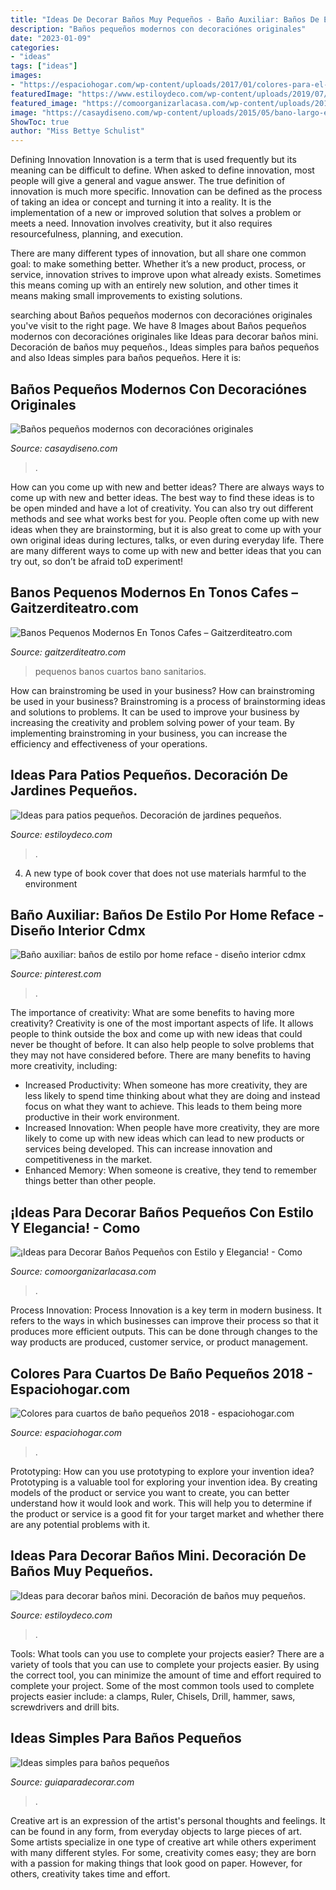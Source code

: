 ```yaml
---
title: "Ideas De Decorar Baños Muy Pequeños - Baño Auxiliar: Baños De Estilo Por Home Reface"
description: "Baños pequeños modernos con decoraciónes originales"
date: "2023-01-09"
categories:
- "ideas"
tags: ["ideas"]
images:
- "https://espaciohogar.com/wp-content/uploads/2017/01/colores-para-el-bano-marron.jpg"
featuredImage: "https://www.estiloydeco.com/wp-content/uploads/2019/07/banos-mini-5.jpg"
featured_image: "https://comoorganizarlacasa.com/wp-content/uploads/2017/09/ideas-para-decorar-banos-pequenos-20.jpg"
image: "https://casaydiseno.com/wp-content/uploads/2015/05/bano-largo-estrecho-ideas-diseno.jpg"
ShowToc: true
author: "Miss Bettye Schulist"
---
```



Defining Innovation
Innovation is a term that is used frequently but its meaning can be difficult to define. When asked to define innovation, most people will give a general and vague answer. The true definition of innovation is much more specific.
Innovation can be defined as the process of taking an idea or concept and turning it into a reality. It is the implementation of a new or improved solution that solves a problem or meets a need. Innovation involves creativity, but it also requires resourcefulness, planning, and execution.

There are many different types of innovation, but all share one common goal: to make something better. Whether it’s a new product, process, or service, innovation strives to improve upon what already exists. Sometimes this means coming up with an entirely new solution, and other times it means making small improvements to existing solutions.

	

		
searching about Baños pequeños modernos con decoraciónes originales you've visit to the right page. We have 8 Images about Baños pequeños modernos con decoraciónes originales like Ideas para decorar baños mini. Decoración de baños muy pequeños., Ideas simples para baños pequeños and also Ideas simples para baños pequeños. Here it is:
		
    
## Baños Pequeños Modernos Con Decoraciónes Originales

<img loading=lazy src="https://casaydiseno.com/wp-content/uploads/2015/05/bano-largo-estrecho-ideas-diseno.jpg" onerror="this.onerror=null;this.src='https://tse4.mm.bing.net/th?id=OIP.EoE3ym5YvON6bzkca_VJtgHaLF&amp;pid=15.1';" alt="Baños pequeños modernos con decoraciónes originales">

_Source: casaydiseno.com_

>. 

	

How can you come up with new and better ideas?
There are always ways to come up with new and better ideas. The best way to find these ideas is to be open minded and have a lot of creativity. You can also try out different methods and see what works best for you. People often come up with new ideas when they are brainstorming, but it is also great to come up with your own original ideas during lectures, talks, or even during everyday life. There are many different ways to come up with new and better ideas that you can try out, so don’t be afraid toD experiment!

    
## Banos Pequenos Modernos En Tonos Cafes – Gaitzerditeatro.com

<img loading=lazy src="https://i1.wp.com/casaydiseno.com/wp-content/uploads/2016/06/cuartos-bano-pequenos-disenos-unicos-marron.jpg?w=1138&amp;strip=all" onerror="this.onerror=null;this.src='https://tse1.mm.bing.net/th?id=OIP.d4WZWm-Og0eoJ7HnHs-XFwHaLF&amp;pid=15.1';" alt="Banos Pequenos Modernos En Tonos Cafes – Gaitzerditeatro.com">

_Source: gaitzerditeatro.com_

>pequenos banos cuartos bano sanitarios. 

	

How can brainstroming be used in your business?
How can brainstroming be used in your business? Brainstroming is a process of brainstorming ideas and solutions to problems. It can be used to improve your business by increasing the creativity and problem solving power of your team. By implementing brainstroming in your business, you can increase the efficiency and effectiveness of your operations.

    
## Ideas Para Patios Pequeños. Decoración De Jardines Pequeños.

<img loading=lazy src="https://www.estiloydeco.com/wp-content/uploads/2014/07/patios-pequenos-17.jpg" onerror="this.onerror=null;this.src='https://tse4.mm.bing.net/th?id=OIP.AXIeORRlBvbN82PBERoAiAHaJ4&amp;pid=15.1';" alt="Ideas para patios pequeños. Decoración de jardines pequeños.">

_Source: estiloydeco.com_

>. 

	

4. A new type of book cover that does not use materials harmful to the environment 

    
## Baño Auxiliar: Baños De Estilo Por Home Reface - Diseño Interior Cdmx

<img loading=lazy src="https://i.pinimg.com/736x/ee/5e/86/ee5e8635a7680c5ff9c034f4646d6653.jpg" onerror="this.onerror=null;this.src='https://tse4.mm.bing.net/th?id=OIP._wyRovEkBlvKzVtmDr2z8gHaLH&amp;pid=15.1';" alt="Baño auxiliar: baños de estilo por home reface - diseño interior cdmx">

_Source: pinterest.com_

>. 

	

The importance of creativity: What are some benefits to having more creativity?
Creativity is one of the most important aspects of life. It allows people to think outside the box and come up with new ideas that could never be thought of before. It can also help people to solve problems that they may not have considered before. There are many benefits to having more creativity, including: 
- Increased Productivity: When someone has more creativity, they are less likely to spend time thinking about what they are doing and instead focus on what they want to achieve. This leads to them being more productive in their work environment. 
- Increased Innovation: When people have more creativity, they are more likely to come up with new ideas which can lead to new products or services being developed. This can increase innovation and competitiveness in the market. 
- Enhanced Memory: When someone is creative, they tend to remember things better than other people.

    
## ¡Ideas Para Decorar Baños Pequeños Con Estilo Y Elegancia! - Como

<img loading=lazy src="https://comoorganizarlacasa.com/wp-content/uploads/2017/09/ideas-para-decorar-banos-pequenos-20.jpg" onerror="this.onerror=null;this.src='https://tse1.mm.bing.net/th?id=OIP.fBkikGEbQ3UhegyiCWGXjQHaLV&amp;pid=15.1';" alt="¡Ideas para Decorar Baños Pequeños con Estilo y Elegancia! - Como">

_Source: comoorganizarlacasa.com_

>. 

	

Process Innovation:
Process Innovation is a key term in modern business. It refers to the ways in which businesses can improve their process so that it produces more efficient outputs. This can be done through changes to the way products are produced, customer service, or product management.

    
## Colores Para Cuartos De Baño Pequeños 2018 - Espaciohogar.com

<img loading=lazy src="https://espaciohogar.com/wp-content/uploads/2017/01/colores-para-el-bano-marron.jpg" onerror="this.onerror=null;this.src='https://tse4.mm.bing.net/th?id=OIP.Uc88SKwe4Wa8ej5Xc7biXgHaLp&amp;pid=15.1';" alt="Colores para cuartos de baño pequeños 2018 - espaciohogar.com">

_Source: espaciohogar.com_

>. 

	

Prototyping: How can you use prototyping to explore your invention idea?
Prototyping is a valuable tool for exploring your invention idea. By creating models of the product or service you want to create, you can better understand how it would look and work. This will help you to determine if the product or service is a good fit for your target market and whether there are any potential problems with it.

    
## Ideas Para Decorar Baños Mini. Decoración De Baños Muy Pequeños.

<img loading=lazy src="https://www.estiloydeco.com/wp-content/uploads/2019/07/banos-mini-5.jpg" onerror="this.onerror=null;this.src='https://tse2.mm.bing.net/th?id=OIP.hkZVJeuWq-d9w_IljReDkwHaKS&amp;pid=15.1';" alt="Ideas para decorar baños mini. Decoración de baños muy pequeños.">

_Source: estiloydeco.com_

>. 

	

Tools: What tools can you use to complete your projects easier?
There are a variety of tools that you can use to complete your projects easier. By using the correct tool, you can minimize the amount of time and effort required to complete your project. Some of the most common tools used to complete projects easier include: a clamps, Ruler, Chisels, Drill, hammer, saws, screwdrivers and drill bits.

    
## Ideas Simples Para Baños Pequeños

<img loading=lazy src="https://www.guiaparadecorar.com/wp-content/uploads/2012/09/Ideas-para-cuartos-de-bano-pequenos-01.jpg" onerror="this.onerror=null;this.src='https://tse1.mm.bing.net/th?id=OIP.19hMIHf6Lg-vQdennmRbkgAAAA&amp;pid=15.1';" alt="Ideas simples para baños pequeños">

_Source: guiaparadecorar.com_

>. 

	

Creative art is an expression of the artist's personal thoughts and feelings. It can be found in any form, from everyday objects to large pieces of art. Some artists specialize in one type of creative art while others experiment with many different styles. For some, creativity comes easy; they are born with a passion for making things that look good on paper. However, for others, creativity takes time and effort.

